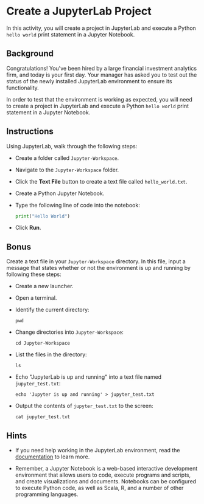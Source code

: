 # Create a JupyterLab Project

In this activity, you will create a project in JupyterLab and execute a Python `hello world` print statement in a Jupyter Notebook. 

## Background

Congratulations! You've been hired by a large financial investment analytics firm, and today is your first day. Your manager has asked you to test out the status of the newly installed JupyterLab environment to ensure its functionality.

In order to test that the environment is working as expected, you will need to create a project in JupyterLab and execute a Python `hello world` print statement in a Jupyter Notebook.

## Instructions

Using JupyterLab, walk through the following steps:

* Create a folder called `Jupyter-Workspace`. 

* Navigate to the `Jupyter-Workspace` folder.

* Click the **Text File** button to create a text file called `hello_world.txt`. 

* Create a Python Jupyter Notebook. 

* Type the following line of code into the notebook: 

    ```python
    print("Hello World")
    ```

* Click **Run**. 

## Bonus 

Create a text file in your `Jupyter-Workspace` directory. In this file, input a message that states whether or not the environment is up and running by following these steps:

* Create a new launcher. 

* Open a terminal.

* Identify the current directory: 

    ```shell
    pwd
    ```

* Change directories into `Jupyter-Workspace`: 

    ```shell
    cd Jupyter-Workspace
    ```

* List the files in the directory: 

    ```shell
    ls
    ```

* Echo "JupyterLab is up and running" into a text file named `jupyter_test.txt`: 


    ```shell
    echo 'Jupyter is up and running' > jupyter_test.txt
    ```

* Output the contents of `jupyter_test.txt` to the screen: 

    ```shell
    cat jupyter_test.txt
    ```

## Hints

* If you need help working in the JupyterLab environment, read the [documentation](https://jupyterlab.readthedocs.io/en/stable/user/interface.html#) to learn more.

* Remember, a Jupyter Notebook is a web-based interactive development environment that allows users to code, execute programs and scripts, and create visualizations and documents. Notebooks can be configured to execute Python code, as well as Scala, R, and a number of other programming languages.